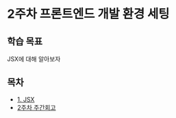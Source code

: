 # 2주차 프론트엔드 개발 환경 세팅

## 학습 목표

JSX에 대해 알아보자

## 목차

- [1. JSX](jsx.md)
- [2주차 주간회고](weeklyReview.md)
